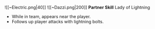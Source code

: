 
![[~Electric.png|40]]
![[~Dazzi.png|200]]
**Partner Skill**
Lady of Lightning
- While in team, appears near the player.
- Follows up player attacks with lightning bolts.